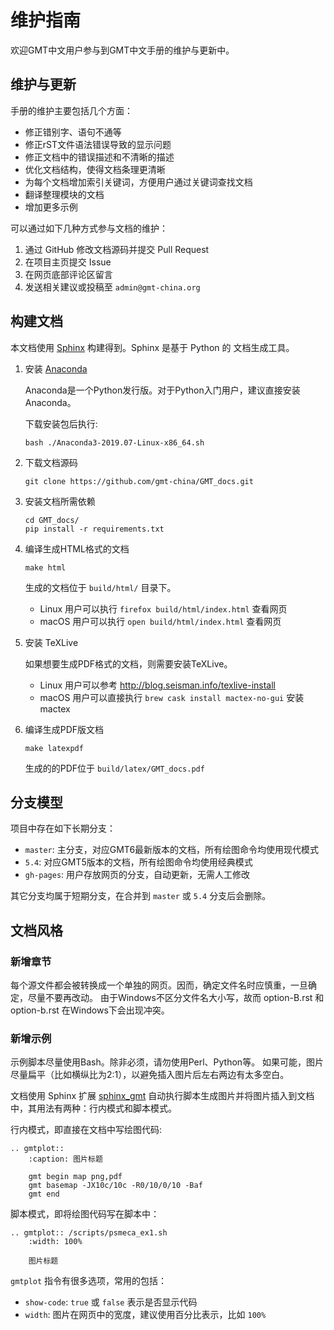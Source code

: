 # 维护指南

欢迎GMT中文用户参与到GMT中文手册的维护与更新中。

## 维护与更新

手册的维护主要包括几个方面：

- 修正错别字、语句不通等
- 修正rST文件语法错误导致的显示问题
- 修正文档中的错误描述和不清晰的描述
- 优化文档结构，使得文档条理更清晰
- 为每个文档增加索引关键词，方便用户通过关键词查找文档
- 翻译整理模块的文档
- 增加更多示例

可以通过如下几种方式参与文档的维护：

1. 通过 GitHub 修改文档源码并提交 Pull Request
2. 在项目主页提交 Issue
3. 在网页底部评论区留言
4. 发送相关建议或投稿至 `admin@gmt-china.org`

## 构建文档

本文档使用 [Sphinx](http://www.sphinx-doc.org/) 构建得到。Sphinx 是基于 Python 的
文档生成工具。

1.  安装 [Anaconda](https://www.anaconda.com/distribution/#download-section)

    Anaconda是一个Python发行版。对于Python入门用户，建议直接安装Anaconda。

    下载安装包后执行:

        bash ./Anaconda3-2019.07-Linux-x86_64.sh

2.  下载文档源码

        git clone https://github.com/gmt-china/GMT_docs.git

3.  安装文档所需依赖

        cd GMT_docs/
        pip install -r requirements.txt

4.  编译生成HTML格式的文档

        make html

    生成的文档位于 `build/html/` 目录下。

    - Linux 用户可以执行 `firefox build/html/index.html` 查看网页
    - macOS 用户可以执行 `open build/html/index.html` 查看网页

5.  安装 TeXLive

    如果想要生成PDF格式的文档，则需要安装TeXLive。

    - Linux 用户可以参考 http://blog.seisman.info/texlive-install
    - macOS 用户可以直接执行 `brew cask install mactex-no-gui` 安装 mactex

6.  编译生成PDF版文档

        make latexpdf

    生成的的PDF位于 `build/latex/GMT_docs.pdf`

## 分支模型

项目中存在如下长期分支：

- `master`: 主分支，对应GMT6最新版本的文档，所有绘图命令均使用现代模式
- `5.4`: 对应GMT5版本的文档，所有绘图命令均使用经典模式
- `gh-pages`: 用户存放网页的分支，自动更新，无需人工修改

其它分支均属于短期分支，在合并到 `master` 或 `5.4` 分支后会删除。

## 文档风格

### 新增章节

每个源文件都会被转换成一个单独的网页。因而，确定文件名时应慎重，一旦确定，尽量不要再改动。
由于Windows不区分文件名大小写，故而 option-B.rst 和 option-b.rst 在Windows下会出现冲突。

### 新增示例

示例脚本尽量使用Bash。除非必须，请勿使用Perl、Python等。
如果可能，图片尽量扁平（比如横纵比为2:1），以避免插入图片后左右两边有太多空白。

文档使用 Sphinx 扩展 [sphinx_gmt](https://github.com/GenericMappingTools/sphinx_gmt)
自动执行脚本生成图片并将图片插入到文档中，其用法有两种：行内模式和脚本模式。

行内模式，即直接在文档中写绘图代码:

```
.. gmtplot::
    :caption: 图片标题

    gmt begin map png,pdf
    gmt basemap -JX10c/10c -R0/10/0/10 -Baf
    gmt end
```

脚本模式，即将绘图代码写在脚本中：

```
.. gmtplot:: /scripts/psmeca_ex1.sh
    :width: 100%

    图片标题
```

`gmtplot` 指令有很多选项，常用的包括：

- `show-code`: `true` 或 `false` 表示是否显示代码
- `width`: 图片在网页中的宽度，建议使用百分比表示，比如 `100%`
